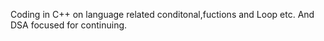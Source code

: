 Coding in C++ on language related conditonal,fuctions and Loop etc. And DSA focused for continuing.
